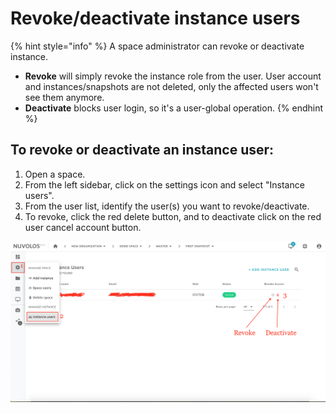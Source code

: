 # Revoke/deactivate instance users



{% hint style="info" %}
A space administrator can revoke or deactivate instance.

* **Revoke** will simply revoke the instance role from the user. User account and instances/snapshots are not deleted, only the affected users won't see them anymore.
* **Deactivate** blocks user login, so it's a user-global operation.
{% endhint %}

## To revoke or deactivate an instance user:

1. Open a space.
2. From the left sidebar, click on the settings icon and select "Instance users".
3. From the user list, identify the user\(s\) you want to revoke/deactivate.
4. To revoke, click the red delete button, and to deactivate click on the red user cancel account button.

![](../../.gitbook/assets/screen-shot-2020-03-19-at-3.40.04-pm.png)

